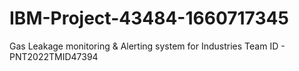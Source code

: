 # IBM-Project-43484-1660717345
Gas Leakage monitoring &amp; Alerting system for Industries
Team ID - PNT2022TMID47394
